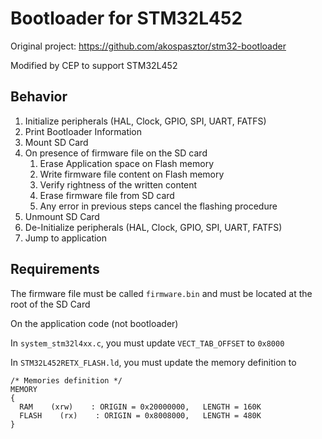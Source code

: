 # Bootloader for STM32L452
Original project: https://github.com/akospasztor/stm32-bootloader
 
Modified by CEP to support STM32L452


## Behavior
1. Initialize peripherals (HAL, Clock, GPIO, SPI, UART, FATFS)
2. Print Bootloader Information
3. Mount SD Card
4. On presence of firmware file on the SD card
   1. Erase Application space on Flash memory
   2. Write firmware file content on Flash memory
   3. Verify rightness of the written content
   4. Erase firmware file from SD card
   5. Any error in previous steps cancel the flashing procedure
5. Unmount SD Card
6. De-Initialize peripherals (HAL, Clock, GPIO, SPI, UART, FATFS)
7. Jump to application

## Requirements
The firmware file must be called `firmware.bin` and must be located at the root of the SD Card

On the application code (not bootloader)

In `system_stm32l4xx.c`, you must update `VECT_TAB_OFFSET` to `0x8000`

In `STM32L452RETX_FLASH.ld`, you must update the memory definition to 
```
/* Memories definition */
MEMORY
{
  RAM    (xrw)    : ORIGIN = 0x20000000,   LENGTH = 160K
  FLASH    (rx)    : ORIGIN = 0x8008000,   LENGTH = 480K
}
``` 



